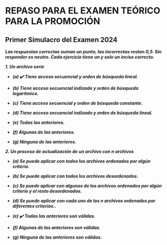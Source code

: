 # REPASO PARA EL EXAMEN TEÓRICO PARA LA PROMOCIÓN

## Primer Simulacro del Examen 2024

***Las respuestas correctas suman un punto, las incorrectas restan 0,5. Sin responder es neutro. Cada ejercicio tiene un y solo un inciso correcto.***

***1. Un archivo serie***

* ***(a) ✔️ Tiene acceso secuencial y orden de búsqueda lineal.***

* ***(b) Tiene acceso secuencial indizado y orden de búsqueda logarítmico.***

* ***(c) Tiene acceso secuencial y orden de búsqueda constante.***

* ***(d) Tiene acceso secuencial indizado y orden de búsqueda lineal.***

* ***(e) Todas las anteriores.***

* ***(f) Algunas de las anteriores.***

* ***(g) Ninguna de las anteriores.***

***2. Un proceso de actualización de un archivo con n archivos***

* ***(a) Se puede aplicar con todos los archivos ordenados por algún criterio.***

* ***(b) Se puede aplicar con todos los archivos desordenados.***

* ***(c) Se puede aplicar con algunos de los archivos ordenados por algún criterio y el resto desordenados.***

* ***(d) Se puede aplicar con cada uno de los n archivos ordenados por diferentes criterios..***

* ***(e) ✔️ Todas las anteriores son válidas.***

* ***(f) Algunas de las anteriores son válidas.***

* ***(g) Ninguna de las anteriores son válidas.***
